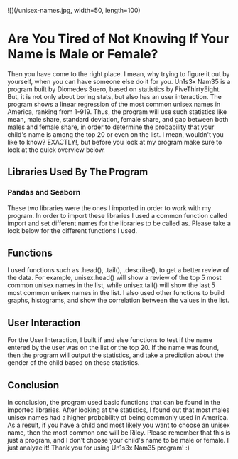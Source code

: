 ![](/unisex-names.jpg, width=50, length=100)
# Are You Tired of Not Knowing If Your Name is Male or Female?
Then you have come to the right place. I mean, why trying to figure it out by yourself, when you can have someone else do it for you. Un1s3x Nam35 is a program built by Diomedes Suero, based on statistics by FiveThirtyEight. But, it is not only about boring stats, but also has an user interaction. The program shows a linear regression of the most common unisex names in America, ranking from 1-919. Thus, the program will use such statistics like mean, male share, standard deviation, female share, and gap between both males and female share, in order to determine the probability that your child's name is among the top 20 or even on the list. I mean, wouldn't you like to know? EXACTLY!, but before you look at my program make sure to look at the quick overview below. 
## Libraries Used By The Program 

### Pandas and Seaborn 
These two libraries were the ones I imported in order to work with my program. In order to import these libraries I used a common function called import and set different names for the libraries to be called as. Please take a look below for the different functions I used. 
## Functions 
I used functions such as .head(), .tail(), .describe(), to get a better review of the data. For example, unisex.head() will show a review of the top 5 most common unisex names in the list, while unisex.tail() will show the last 5 most common unisex names in the list. I also used other functions to build graphs, histograms, and show the correlation between the values in the list. 
## User Interaction
For the User Interaction, I built if and else functions to test if the name entered by the user was on the list or the top 20. If the name was found, then the program will output the statistics, and take a prediction about the gender of the child based on these statistics. 
## Conclusion
In conclusion, the program used basic functions that can be found in the imported libraries. After looking at the statistics, I found out that most males unisex names had a higher probability of being commonly used in America. As a result, if you have a child and most likely you want to choose an unisex name, then the most common one will be Riley. Please remember that this is just a program, and I don't choose your child's name to be male or female. I just analyze it! Thank you for using Un1s3x Nam35 program! :)
